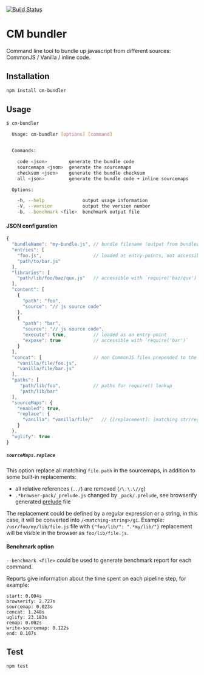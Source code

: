 [![Build Status](https://travis-ci.org/cargomedia/cm-bundler.svg?branch=master)][travis]

CM bundler
==========

Command line tool to bundle up javascript from different sources: CommonJS / Vanilla / inline code.


Installation
------------

```bash
npm install cm-bundler
```

Usage
-----

```bash
$ cm-bundler

  Usage: cm-bundler [options] [command]


  Commands:

    code <json>        generate the bundle code
    sourcemaps <json>  generate the sourcemaps
    checksum <json>    generate the bundle checksum
    all <json>         generate the bundle code + inline sourcemaps

  Options:

    -h, --help              output usage information
    -V, --version           output the version number
    -b, --benchmark <file>  benchmark output file
```

#### JSON configuration

```js
{
  "bundleName": "my-bundle.js", // bundle filename (output from bundler pipe)  
  "entries": [
    "foo.js",                   // loaded as entry-points, not accessible from the global scope    
    "path/to/bar.js"
  ],
  "libraries": [         
    "path/lib/foo/baz/qux.js"   // accessible with `require('baz/qux')` (see "paths")
  ],
  "content": [
    {
      "path": "foo",           
      "source": "// js source code"
    },
    {
      "path": "bar", 
      "source": "// js source code",
      "execute": true,          // loaded as an entry-point 
      "expose": true            // accessible with `require('bar')`
    }
  ],
  "concat": [                   // non CommonJS files prepended to the bundle
    "vanilla/file/foo.js",
    "vanilla/file/bar.js"
  ],
  "paths": [
     "path/lib/foo",            // paths for require() lookup
     "path/lib/bar"
  ],
  "sourceMaps": {
    "enabled": true,
    "replace": {
      "vanilla": "vanilla/file/"   // {[replacement]: [matching str/regex]} replace source paths in the sourcemaps 
    }
  },       
  "uglify": true             
}
```


##### `sourceMaps.replace`

This option replace all matching `file.path` in the sourcemaps, in addition to some built-in replacements:
- all relative references (`../`) are removed (`/\.\.\//g`)
- `.*browser-pack/_prelude.js` changed by `_pack/.prelude`, see browserify generated [prelude][b-prelude] file

The replacement could be defined by a regular expression or a string, in this case, it will be converted into `/<matching-string>/gi`.
Example: `/usr/foo/my/lib/file.js` file with `{"foo/lib/": ".*my/lib/"}` replacement will be visible in the browser as `foo/lib/file.js`.


#### Benchmark option

`--benchmark <file>` could be used to generate benchmark report for each command.

Reports give information about the time spent on each pipeline step, for example:

```
start: 0.004s
browserify: 2.727s
sourcemap: 0.023s
concat: 1.248s
uglify: 23.183s
remap: 0.002s
write-sourcemap: 0.122s
end: 0.107s
```

Test
----

```bash
npm test
```


 [travis]: https://travis-ci.org/cargomedia/cm-bundler
 [b-prelude]: https://github.com/substack/browser-pack
